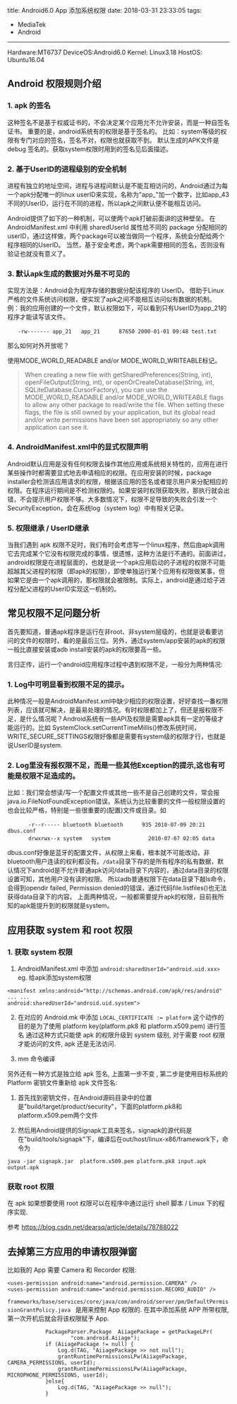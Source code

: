 title: Android6.0 App 添加系统权限
date: 2018-03-31 23:33:05
tags: 
- MediaTek
- Android

---

Hardware:MT6737
DeviceOS:Android6.0
Kernel: Linux3.18
HostOS: Ubuntu16.04

## Android 权限规则介绍
### 1. apk 的签名
这种签名不是基于权威证书的，不会决定某个应用允不允许安装，而是一种自签名证书。
重要的是，android系统有的权限是基于签名的。
比如：system等级的权限有专门对应的签名，签名不对，权限也就获取不到。
默认生成的APK文件是 debug 签名的。获取system权限时用到的签名见后面描述。

### 2. 基于UserID的进程级别的安全机制
进程有独立的地址空间，进程与进程间默认是不能互相访问的，Android通过为每一个apk分配唯一的linux userID来实现，名称为"app_"加一个数字，比如app_43不同的UserID，运行在不同的进程，所以apk之间默认便不能相互访问。

Android提供了如下的一种机制，可以使两个apk打破前面讲的这种壁垒。
在AndroidManifest.xml 中利用 sharedUserId 属性给不同的 package 分配相同的 userID，通过这样做，两个package可以被当做同一个程序，系统会分配给两个程序相同的UserID。
当然，基于安全考虑，两个apk需要相同的签名，否则没有验证也就没有意义了。

### 3. 默认apk生成的数据对外是不可见的
实现方法是：Android会为程序存储的数据分配该程序的 UserID。
借助于Linux严格的文件系统访问权限，便实现了apk之间不能相互访问似有数据的机制。
例：我的应用创建的一个文件，默认权限如下，可以看到只有UserID为app_21的程序才能读写该文件。
```
　　-rw------- app_21   app_21      87650 2000-01-01 09:48 test.txt
```
那么如何对外开放呢？

使用MODE_WORLD_READABLE and/or MODE_WORLD_WRITEABLE标记。
> When creating a new file with getSharedPreferences(String, int), openFileOutput(String, int), or openOrCreateDatabase(String, int, SQLiteDatabase.CursorFactory), you can use the MODE_WORLD_READABLE and/or MODE_WORLD_WRITEABLE flags to allow any other package to read/write the file. When setting these flags, the file is still owned by your application, but its global read and/or write permissions have been set appropriately so any other application can see it.


### 4. AndroidManifest.xml中的显式权限声明
Android默认应用是没有任何权限去操作其他应用或系统相关特性的，应用在进行某些操作时都需要显式地去申请相应的权限。在应用安装的时候，package installer会检测该应用请求的权限，根据该应用的签名或者提示用户来分配相应的权限。在程序运行期间是不检测权限的。如果安装时权限获取失败，那执行就会出错，不会提示用户权限不够。大多数情况下，权限不足导致的失败会引发一个 SecurityException，会在系统log（system log）中有相关记录。

### 5. 权限继承 / UserID继承
当我们遇到 apk 权限不足时，我们有时会考虑写一个linux程序，然后由apk调用它去完成某个它没有权限完成的事情，很遗憾，这种方法是行不通的。前面讲过，android权限是在进程层面的，也就是说一个apk应用启动的子进程的权限不可能超越其父进程的权限（即apk的权限），即使单独运行某个应用有权限做某事，但如果它是由一个apk调用的，那权限就会被限制。实际上，android是通过给子进程分配父进程的UserID实现这一机制的。


## 常见权限不足问题分析

首先要知道，普通apk程序是运行在非root、非system层级的，也就是说看要访问的文件的权限时，看的是最后三位。另外，通过system/app安装的apk的权限一般比直接安装或adb install安装的apk的权限要高一些。

言归正传，运行一个android应用程序过程中遇到权限不足，一般分为两种情况:
### 1. Log中可明显看到权限不足的提示。
此种情况一般是AndroidManifest.xml中缺少相应的权限设置，好好查找一番权限列表，应该就可解决，是最易处理的情况。有时权限都加上了，但还是报权限不足，是什么情况呢？Android系统有一些API及权限是需要apk具有一定的等级才能运行的。比如 SystemClock.setCurrentTimeMillis()修改系统时间，WRITE_SECURE_SETTINGS权限好像都是需要有system级的权限才行，也就是说UserID是system.

### 2. Log里没有报权限不足，而是一些其他Exception的提示,这也有可能是权限不足造成的。
比如：我们常会想读/写一个配置文件或其他一些不是自己创建的文件，常会报java.io.FileNotFoundException错误。系统认为比较重要的文件一般权限设置的也会比较严格，特别是一些很重要的(配置)文件或目录。如
```
　　　　-r--r----- bluetooth bluetooth      935 2010-07-09 20:21 dbus.conf
　　　　drwxrwx--x system   system            2010-07-07 02:05 data 
```
dbus.conf好像是蓝牙的配置文件，从权限上来看，根本就不可能改动，非bluetooth用户连读的权利都没有。`/data`目录下存的是所有程序的私有数据，默认情况下android是不允许普通apk访问/data目录下内容的，通过data目录的权限设置可知，其他用户没有读的权限。
所以adb普通权限下在data目录下敲ls命令，会得到opendir failed, Permission denied的错误，通过代码file.listfiles()也无法获得data目录下的内容。
上面两种情况，一般都需要提升apk的权限，目前我所知的apk能提升到的权限就是system。

## 应用获取 system 和 root 权限

### 1. 获取 system 权限

1) AndroidManifest.xml 中添加 `android:sharedUserId="android.uid.xxx> `
eg. 给apk添加system权限
```
<manifest xmlns:android="http://schemas.android.com/apk/res/android"
... ... 
android:sharedUserId="android.uid.system">
```

2) 在对应的 Android.mk 中添加 `LOCAL_CERTIFICATE := platform`
这个动作的目的是为了使用 platform key(platform.pk8 和 platform.x509.pem) 进行签名
通过这种方式只能使 apk 的权限升级到 system 级别,  对于需要 root 权限才能访问的文件, apk 还是无法访问.

3) mm 命令编译

另外还有一种方式是独立给 apk 签名, 上面第一步不变 , 第二步是使用目标系统的 Platform 密钥文件重新给 apk 文件签名:

1) 首先找到密钥文件，在Android源码目录中的位置是"build/target/product/security"，下面的platform.pk8和platform.x509.pem两个文件

2) 然后用Android提供的Signapk工具来签名，signapk的源代码是在"build/tools/signapk"下，编译后在out/host/linux-x86/framework下，命令为
```
java -jar signapk.jar  platform.x509.pem platform.pk8 input.apk output.apk
```

### 获取 root 权限

在 apk 如果想要使用 root 权限可以在程序中通过运行 shell 脚本 / Linux 下的程序实现.

参考 https://blog.csdn.net/dearsq/article/details/78788022

## 去掉第三方应用的申请权限弹窗

比如我的 App 需要 Camera 和 Recorder 权限:
```
<uses-permission android:name="android.permission.CAMERA" />
<uses-permission android:name="android.permission.RECORD_AUDIO" />
```

`frameworks/base/services/core/java/com/android/server/pm/DefaultPermissionGrantPolicy.java `
是用来控制 App 权限的.
在其中添加系统 APP 所带权限, 第一次开机后就会将该权限赋予 App.

```
            PackageParser.Package  AiiagePackage = getPackageLPr(
                    "com.android.Aiiage");
            if (AiiagePackage != null) {
			 	Log.d(TAG, "AiiagePackage >> not null");
                grantRuntimePermissionsLPw(AiiagePackage, CAMERA_PERMISSIONS, userId);
                grantRuntimePermissionsLPw(AiiagePackage, MICROPHONE_PERMISSIONS, userId);
            }else{
                Log.d(TAG, "AiiagePackage >> null");
            }
```